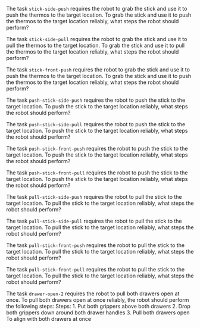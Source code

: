 

The task `stick-side-push` requires the robot to grab the stick and use it to push the thermos to the target location.
To grab the stick and use it to push the thermos to the target location reliably, what steps the robot should perform?

The task `stick-side-pull` requires the robot to grab the stick and use it to pull the thermos to the target location.
To grab the stick and use it to pull the thermos to the target location reliably, what steps the robot should perform?

The task `stick-front-push` requires the robot to grab the stick and use it to push the thermos to the target location.
To grab the stick and use it to push the thermos to the target location reliably, what steps the robot should perform?

The task `push-stick-side-push` requires the robot to push the stick to the target location.
To push the stick to the target location reliably, what steps the robot should perform?

The task `push-stick-side-pull` requires the robot to push the stick to the target location.
To push the stick to the target location reliably, what steps the robot should perform?

The task `push-stick-front-push` requires the robot to push the stick to the target location.
To push the stick to the target location reliably, what steps the robot should perform?

The task `push-stick-front-pull` requires the robot to push the stick to the target location.
To push the stick to the target location reliably, what steps the robot should perform?

The task `pull-stick-side-push` requires the robot to pull the stick to the target location.
To pull the stick to the target location reliably, what steps the robot should perform?

The task `pull-stick-side-pull` requires the robot to pull the stick to the target location.
To pull the stick to the target location reliably, what steps the robot should perform?

The task `pull-stick-front-push` requires the robot to pull the stick to the target location.
To pull the stick to the target location reliably, what steps the robot should perform?

The task `pull-stick-front-pull` requires the robot to pull the stick to the target location.
To pull the stick to the target location reliably, what steps the robot should perform?

The task `drawer-open-2` requires the robot to pull both drawers open at once.
To pull both drawers open at once reliably, the robot should perform the following steps:
    Steps:  1. Put both grippers above both drawers  2. Drop both grippers down around both drawer handles  3. Pull both drawers open
    To align with both drawers at once